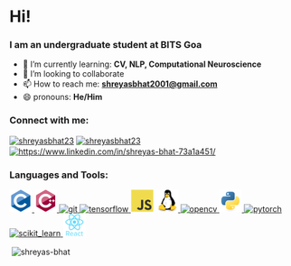 <h1 align="left">Hi!</h1>
<h3 align="left">I am an undergraduate student at BITS Goa</h3>

- 🌱 I’m currently learning: **CV, NLP, Computational Neuroscience**
- 👯 I’m looking to collaborate 
- 📫 How to reach me: **shreyasbhat2001@gmail.com**
- 😄 pronouns: **He/Him**

<h3 align="left">Connect with me:</h3>
<p align="left">
<a href="https://sites.google.com/goa.bits-pilani.ac.in/shreyasbhat/home" target="blank"><img align="center" src="https://cdn.jsdelivr.net/npm/simple-icons@3.0.1/icons/wordpress.svg" alt="shreyasbhat23" height="30" width="40" /></a>
<a href="https://twitter.com/shreyasbhat23" target="blank"><img align="center" src="https://cdn.jsdelivr.net/npm/simple-icons@3.0.1/icons/twitter.svg" alt="shreyasbhat23" height="30" width="40" /></a>
<a href="https://linkedin.com/in/https://www.linkedin.com/in/shreyas-bhat-73a1a451/" target="blank"><img align="center" src="https://cdn.jsdelivr.net/npm/simple-icons@3.0.1/icons/linkedin.svg" alt="https://www.linkedin.com/in/shreyas-bhat-73a1a451/" height="30" width="40" /></a>
</p>

<h3 align="left">Languages and Tools:</h3>
<p align="left"> <a href="https://www.cprogramming.com/" target="_blank"> <img src="https://raw.githubusercontent.com/devicons/devicon/master/icons/c/c-original.svg" alt="c" width="40" height="40"/> </a> <a href="https://www.w3schools.com/cpp/" target="_blank"> <img src="https://raw.githubusercontent.com/devicons/devicon/master/icons/cplusplus/cplusplus-original.svg" alt="cplusplus" width="40" height="40"/> </a> <a href="https://git-scm.com/" target="_blank"> <img src="https://www.vectorlogo.zone/logos/git-scm/git-scm-icon.svg" alt="git" width="40" height="40"/> </a> <a href="https://developer.mozilla.org/en-US/docs/Web/JavaScript" target="_blank"><a href="https://www.tensorflow.org" target="_blank"> <img src="https://www.vectorlogo.zone/logos/tensorflow/tensorflow-icon.svg" alt="tensorflow" width="40" height="40"/> </a> <img src="https://raw.githubusercontent.com/devicons/devicon/master/icons/javascript/javascript-original.svg" alt="javascript" width="40" height="40"/> </a>  <a href="https://www.linux.org/" target="_blank"> <img src="https://raw.githubusercontent.com/devicons/devicon/master/icons/linux/linux-original.svg" alt="linux" width="40" height="40"/> </a> <a href="https://opencv.org/" target="_blank"> <img src="https://www.vectorlogo.zone/logos/opencv/opencv-icon.svg" alt="opencv" width="40" height="40"/> </a> <a href="https://www.python.org" target="_blank"> <img src="https://raw.githubusercontent.com/devicons/devicon/master/icons/python/python-original.svg" alt="python" width="40" height="40"/> </a> <a href="https://pytorch.org/" target="_blank"> <img src="https://www.vectorlogo.zone/logos/pytorch/pytorch-icon.svg" alt="pytorch" width="40" height="40"/><a href="https://scikit-learn.org/" target="_blank"> <img src="https://upload.wikimedia.org/wikipedia/commons/0/05/Scikit_learn_logo_small.svg" alt="scikit_learn" width="40" height="40"/> </a> <a href="https://reactjs.org/" target="_blank"> <img src="https://raw.githubusercontent.com/devicons/devicon/master/icons/react/react-original-wordmark.svg" alt="react" width="40" height="40"/> </a> </p>



<p>&nbsp;<img align="center" src="https://github-readme-stats.vercel.app/api?username=shreyas-bhat&show_icons=true&locale=en&count_private=true" alt="shreyas-bhat" /></p
